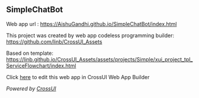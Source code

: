 ## SimpleChatBot
Web app url : https://AishuGandhi.github.io/SimpleChatBot/index.html

This project was created by web app codeless programming builder: https://github.com/linb/CrossUI_Assets

Based on template: https://linb.github.io/CrossUI_Assets/assets/projects/Simple/xui_project_tpl_ServiceFlowchart/index.html

Click [here](https://crossui.com/RADGithub/#!from=github&owner=AishuGandhi&repo=SimpleChatBot) to edit this web app in CrossUI Web App Builder

<i>Powered by [CrossUI](https://crossui.com)</i>

